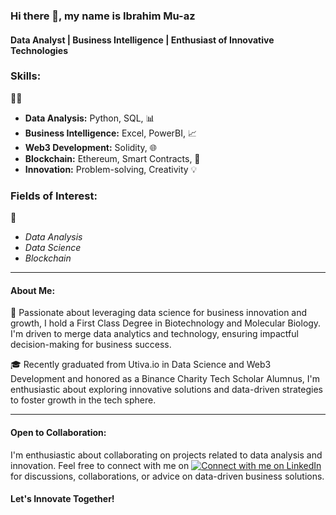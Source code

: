 ### Hi there 👋, my name is Ibrahim Mu-az

#### Data Analyst | Business Intelligence | Enthusiast of Innovative Technologies 

### Skills:
👨‍💻
- **Data Analysis:** Python, SQL, 📊
- **Business Intelligence:** Excel, PowerBI, 📈
- **Web3 Development:** Solidity, 🌐
- **Blockchain:** Ethereum, Smart Contracts, 🧱
- **Innovation:** Problem-solving, Creativity 💡
 

### Fields of Interest:
🚀
- *Data Analysis*
- *Data Science*
- *Blockchain*

---
#### About Me:

🚀 Passionate about leveraging data science for business innovation and growth, I hold a First Class Degree in Biotechnology and Molecular Biology. I'm driven to merge data analytics and technology, ensuring impactful decision-making for business success.

🎓 Recently graduated from Utiva.io in Data Science and Web3 Development and honored as a Binance Charity Tech Scholar Alumnus, I'm enthusiastic about exploring innovative solutions and data-driven strategies to foster growth in the tech sphere.

---

#### Open to Collaboration:

I'm enthusiastic about collaborating on projects related to data analysis and innovation. Feel free to connect with me on
[![Connect with me on LinkedIn](https://img.shields.io/badge/LinkedIn-Connect-blue.svg)](www.linkedin.com/in/mu-az-ibrahim-4576b4191) for discussions, collaborations, or advice on data-driven business solutions.

#### Let's Innovate Together!


<!--
**muazgh1/muazgh1** is a ✨ _special_ ✨ repository because its `README.md` (this file) appears on your GitHub profile.

Here are some ideas to get you started:

- 🔭 I’m currently working on ...
- 🌱 I’m currently learning ...
- 👯 I’m looking to collaborate on ...
- 🤔 I’m looking for help with ...
- 💬 Ask me about ...
- 📫 How to reach me: ...
- 😄 Pronouns: ...
- ⚡ Fun fact: ...
-->
